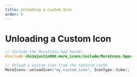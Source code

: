 ```yaml
---
title: Unloading a Custom Icon
order: 6
---
```


# Unloading a Custom Icon
```cpp
// Include the MoreIcons.hpp header
#include <hiimjustin000.more_icons/include/MoreIcons.hpp>

// Unload a custom icon from the texture cache
MoreIcons::unloadIcon("my_custom_icon", IconType::Cube);
```
